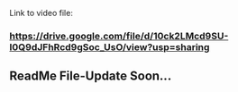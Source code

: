 Link to video file:

### https://drive.google.com/file/d/10ck2LMcd9SU-I0Q9dJFhRcd9gSoc_UsO/view?usp=sharing

## ReadMe File-Update Soon...
